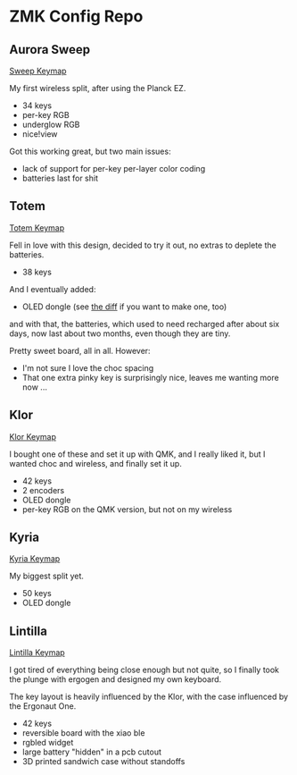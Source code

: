 # ZMK Config Repo

## Aurora Sweep

[Sweep Keymap](images/splitkb_aurora_sweep.svg)

My first wireless split, after using the Planck EZ.

- 34 keys
- per-key RGB
- underglow RGB
- nice!view

Got this working great, but two main issues:

- lack of support for per-key per-layer color coding
- batteries last for shit

## Totem

[Totem Keymap](config/totem.keymap)

Fell in love with this design, decided to try it out, no extras to deplete the batteries.

- 38 keys

And I eventually added:

- OLED dongle (see [the diff](https://github.com/ctranstrum/zmk-config/compare/13bcedf..36b5014) if you want to make one, too)

and with that, the batteries, which used to need recharged after about six days, now last about two months, even though they are tiny.

Pretty sweet board, all in all. However:

- I'm not sure I love the choc spacing
- That one extra pinky key is surprisingly nice, leaves me wanting more now ...

## Klor

[Klor Keymap](images/klor.svg)

I bought one of these and set it up with QMK, and I really liked it, but I wanted choc and wireless, and finally set it up.

- 42 keys
- 2 encoders
- OLED dongle
- per-key RGB on the QMK version, but not on my wireless

## Kyria

[Kyria Keymap](config/trikyria.keymap)

My biggest split yet.

- 50 keys
- OLED dongle

## Lintilla

[Lintilla Keymap](config/lintilla.keymap)

I got tired of everything being close enough but not quite, so I finally took the plunge with ergogen and designed my own keyboard.

The key layout is heavily influenced by the Klor, with the case influenced by the Ergonaut One.

- 42 keys
- reversible board with the xiao ble
- rgbled widget
- large battery "hidden" in a pcb cutout
- 3D printed sandwich case without standoffs
